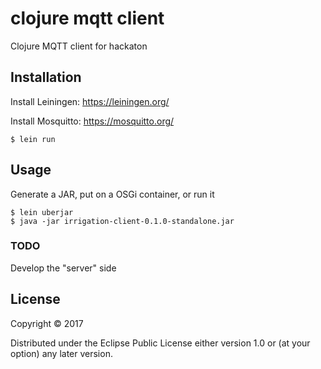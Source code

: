 # clojure mqtt client

Clojure MQTT client for hackaton

## Installation

Install Leiningen: https://leiningen.org/

Install Mosquitto: https://mosquitto.org/

    $ lein run

## Usage

Generate a JAR, put on a OSGi container, or run it

    $ lein uberjar
    $ java -jar irrigation-client-0.1.0-standalone.jar

### TODO
Develop the "server" side

## License

Copyright © 2017

Distributed under the Eclipse Public License either version 1.0 or (at
your option) any later version.